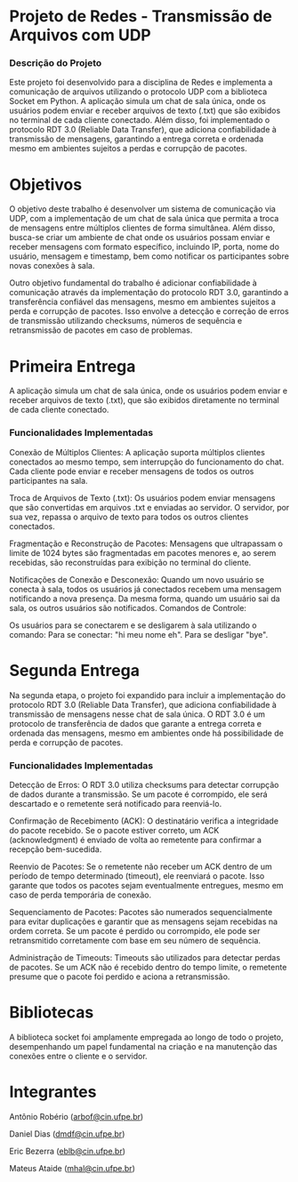 # Projeto de Redes - Transmissão de Arquivos com UDP

### Descrição do Projeto
Este projeto foi desenvolvido para a disciplina de Redes e implementa a comunicação de arquivos utilizando o protocolo UDP com a biblioteca Socket em Python. A aplicação simula um chat de sala única, onde os usuários podem enviar e receber arquivos de texto (.txt) que são exibidos no terminal de cada cliente conectado. Além disso, foi implementado o protocolo RDT 3.0 (Reliable Data Transfer), que adiciona confiabilidade à transmissão de mensagens, garantindo a entrega correta e ordenada mesmo em ambientes sujeitos a perdas e corrupção de pacotes.


# Objetivos
O objetivo deste trabalho é desenvolver um sistema de comunicação via UDP, com a implementação de um chat de sala única que permita a troca de mensagens entre múltiplos clientes de forma simultânea. Além disso, busca-se criar um ambiente de chat onde os usuários possam enviar e receber mensagens com formato específico, incluindo IP, porta, nome do usuário, mensagem e timestamp, bem como notificar os participantes sobre novas conexões à sala.

Outro objetivo fundamental do trabalho é adicionar confiabilidade à comunicação através da implementação do protocolo RDT 3.0, garantindo a transferência confiável das mensagens, mesmo em ambientes sujeitos a perda e corrupção de pacotes. Isso envolve a detecção e correção de erros de transmissão utilizando checksums, números de sequência e retransmissão de pacotes em caso de problemas.


# Primeira Entrega
A aplicação simula um chat de sala única, onde os usuários podem enviar e receber arquivos de texto (.txt), que são exibidos diretamente no terminal de cada cliente conectado.

### Funcionalidades Implementadas
Conexão de Múltiplos Clientes:
A aplicação suporta múltiplos clientes conectados ao mesmo tempo, sem interrupção do funcionamento do chat. Cada cliente pode enviar e receber mensagens de todos os outros participantes na sala.

Troca de Arquivos de Texto (.txt):
Os usuários podem enviar mensagens que são convertidas em arquivos .txt e enviadas ao servidor. O servidor, por sua vez, repassa o arquivo de texto para todos os outros clientes conectados.

Fragmentação e Reconstrução de Pacotes:
Mensagens que ultrapassam o limite de 1024 bytes são fragmentadas em pacotes menores e, ao serem recebidas, são reconstruídas para exibição no terminal do cliente.

Notificações de Conexão e Desconexão:
Quando um novo usuário se conecta à sala, todos os usuários já conectados recebem uma mensagem notificando a nova presença. Da mesma forma, quando um usuário sai da sala, os outros usuários são notificados.
Comandos de Controle:

Os usuários para se conectarem e se desligarem à sala utilizando o comando:
Para se conectar: "hi meu nome eh". Para se desligar "bye".

# Segunda Entrega
Na segunda etapa, o projeto foi expandido para incluir a implementação do protocolo RDT 3.0 (Reliable Data Transfer), que adiciona confiabilidade à transmissão de mensagens nesse chat de sala única. O RDT 3.0 é um protocolo de transferência de dados que garante a entrega correta e ordenada das mensagens, mesmo em ambientes onde há possibilidade de perda e corrupção de pacotes.

### Funcionalidades Implementadas
Detecção de Erros: O RDT 3.0 utiliza checksums para detectar corrupção de dados durante a transmissão. Se um pacote é corrompido, ele será descartado e o remetente será notificado para reenviá-lo.

Confirmação de Recebimento (ACK): O destinatário verifica a integridade do pacote recebido. Se o pacote estiver correto, um ACK (acknowledgment) é enviado de volta ao remetente para confirmar a recepção bem-sucedida.

Reenvio de Pacotes: Se o remetente não receber um ACK dentro de um período de tempo determinado (timeout), ele reenviará o pacote. Isso garante que todos os pacotes sejam eventualmente entregues, mesmo em caso de perda temporária de conexão.

Sequenciamento de Pacotes: Pacotes são numerados sequencialmente para evitar duplicações e garantir que as mensagens sejam recebidas na ordem correta. Se um pacote é perdido ou corrompido, ele pode ser retransmitido corretamente com base em seu número de sequência.

Administração de Timeouts: Timeouts são utilizados para detectar perdas de pacotes. Se um ACK não é recebido dentro do tempo limite, o remetente presume que o pacote foi perdido e aciona a retransmissão.





# Bibliotecas
A biblioteca socket foi amplamente empregada ao longo de todo o projeto, desempenhando um papel fundamental na criação e na manutenção das conexões entre o cliente e o servidor.






# Integrantes
Antônio Robério (arbof@cin.ufpe.br)

Daniel Dias (dmdf@cin.ufpe.br)

Eric Bezerra (eblb@cin.ufpe.br)

Mateus Ataide (mhal@cin.ufpe.br)
